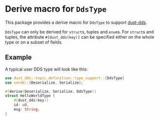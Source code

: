 # Derive macro for `DdsType`

This package provides a derive macro for `DdsType` to support [dust-dds](https://github.com/s2e-systems/dust-dds).

`DdsType` can only be derived for `struct`s, tuples and `enum`s. For `struct`s and tuples, the attribute `#[dust_dds(key)]` can be specified either on the whole type or on a subset of fields.

## Example

A typical user DDS type will look like this:

```rust
use dust_dds::topic_definition::type_support::{DdsType}
use serde::{Deserialize, Serialize};

#[derive(Deserialize, Serialize, DdsType)]
struct HelloWorldType {
    #[dust_dds(key)]
    id: u8,
    msg: String,
}

```
